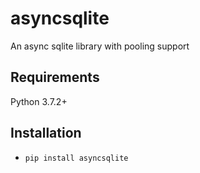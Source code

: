 # asyncsqlite
An async sqlite library with pooling support

## Requirements
Python 3.7.2+
## Installation
* `pip install asyncsqlite`
#
